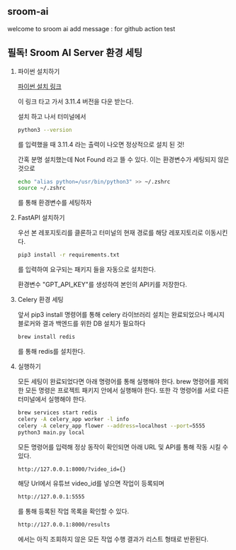 ## sroom-ai


welcome to sroom ai
add message : for github action test

## 필독! Sroom AI Server 환경 세팅

1. 파이썬 설치하기
   
   [파이썬 설치 링크](https://www.python.org/downloads/)

   이 링크 타고 가서 3.11.4 버전을 다운 받는다.

   설치 하고 나서 터미널에서
   ```bash
   python3 --version
   ```
   를 입력했을 때 3.11.4 라는 출력이 나오면 정상적으로 설치 된 것!

   간혹 분명 설치했는데 Not Found 라고 뜰 수 있다.
   이는 환경변수가 세팅되지 않은 것으로

   ```bash
   echo "alias python=/usr/bin/python3" >> ~/.zshrc
   source ~/.zshrc
   ```
   를 통해 환경변수를 세팅하자

3. FastAPI 설치하기
   
   우선 본 레포지토리를 클론하고 터미널의 현재 경로를 해당 레포지토리로 이동시킨다.

   ```bash
   pip3 install -r requirements.txt
   ```
   를 입력하여 요구되는 패키지 들을 자동으로 설치한다.

   환경변수 "GPT_API_KEY"를 생성하여 본인의 API키를 저장한다.
 
4. Celery 환경 세팅 

   앞서 pip3 install 명령어를 통해 celery 라이브러리 설치는 완료되었으나 메시지 블로커와 결과 백엔드를 위한
   DB 설치가 필요하다

   ```bash
   brew install redis
   ```

   를 통해 redis를 설치한다.

5. 실행하기

   모든 세팅이 완료되었다면 아래 명령어를 통해 실행해야 한다.
   brew 명령어를 제외한 모든 명령은 프로젝트 패키지 안에서 실행해야 한다.
   또한 각 명령어를 서로 다른 터미널에서 실행해야 한다.

   ```bash
   brew services start redis
   celery -A celery_app worker -l info
   celery -A celery_app flower --address=localhost --port=5555
   python3 main.py local
   ```

   모든 명령어를 입력해 정상 동작이 확인되면 아래 URL 및 API를 통해 작동 시킬 수 있다.


   ```bash
   http://127.0.0.1:8000/?video_id={}
   ```
   해당 Url에서 유튜브 video_id를 넣으면 작업이 등록되며

   ```bash
   http://127.0.0.1:5555
   ```
   를 통해 등록된 작업 목록을 확인할 수 있다.

   ```bash
   http://127.0.0.1:8000/results
   ```
   에서는 아직 조회하지 않은 모든 작업 수행 결과가 리스트 형태로 반환된다.
